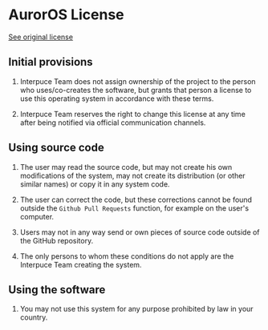 # AurorOS License

[See original license](https://github.com/Interpuce/AurorOS/blob/main/docs/licenses/pl-PL.md)

## Initial provisions

1. Interpuce Team does not assign ownership of the project to the person who uses/co-creates the software, but grants that person a license to use this operating system in accordance with these terms.

2. Interpuce Team reserves the right to change this license at any time after being notified via official communication channels.

## Using source code

1. The user may read the source code, but may not create his own modifications of the system, may not create its distribution (or other similar names) or copy it in any system code.

2. The user can correct the code, but these corrections cannot be found outside the `Github Pull Requests` function, for example on the user's computer.

3. Users may not in any way send or own pieces of source code outside of the GitHub repository.

4. The only persons to whom these conditions do not apply are the Interpuce Team creating the system.

## Using the software

1. You may not use this system for any purpose prohibited by law in your country.